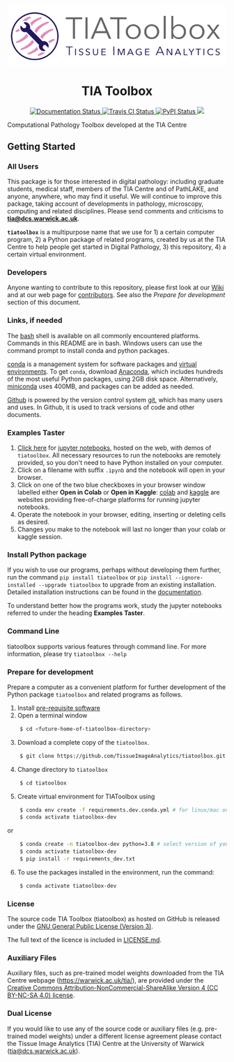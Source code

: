 <p align="center">
  <img src="https://raw.githubusercontent.com/TissueImageAnalytics/tiatoolbox/develop/docs/tiatoolbox-logo.png">
</p>
<h1 align="center">TIA Toolbox</h1>
<p align="center">
  <a href="https://tia-toolbox.readthedocs.io/en/latest/?badge=latest">
    <img src="https://readthedocs.org/projects/tia-toolbox/badge/?version=latest" alt="Documentation Status" />
  </a>
  <a href="https://travis-ci.org/TissueImageAnalytics/tiatoolbox">
    <img src="https://travis-ci.org/TissueImageAnalytics/tiatoolbox.svg?branch=master" alt="Travis CI Status" />
  </a>
  <a href="https://badge.fury.io/py/tiatoolbox">
    <img src="https://badge.fury.io/py/tiatoolbox.svg" alt="PyPI Status" />
  </a>
    <a href="https://codecov.io/gh/TissueImageAnalytics/tiatoolbox">
      <img src="https://codecov.io/gh/TissueImageAnalytics/tiatoolbox/branch/master/graph/badge.svg?token=7UZEMacQHm"/>
    </a>
</p>

Computational Pathology Toolbox developed at the TIA Centre

## Getting Started

### All Users

This package is for those interested in digital pathology: including graduate students, medical staff, members of the TIA Centre and of PathLAKE, and anyone, anywhere, who may find it useful. We will continue to improve this package, taking account of developments in pathology, microscopy, computing and related disciplines. Please send comments and criticisms to **[tia@dcs.warwick.ac.uk](mailto:tialab@dcs.warwick.ac.uk)**.

**`tiatoolbox`** is a multipurpose name that we use for 1) a certain computer program, 2) a Python package of related programs, created by us at the TIA Centre to help people get started in Digital Pathology, 3) this repository, 4) a certain virtual environment.


### Developers

Anyone wanting to contribute to this repository, please first look at our [Wiki](https://github.com/TissueImageAnalytics/tiatoolbox/wiki) and at our web page for [contributors](https://github.com/TissueImageAnalytics/tiatoolbox/blob/master/CONTRIBUTING.rst). See also the *Prepare for development* section of this document.

### Links, if needed
The [bash](https://www.gnu.org/software/bash) shell is available on all commonly encountered platforms. Commands in this README are in bash. Windows users can use the command prompt to install conda and python packages.

[conda](https://github.com/conda/conda) is a management system for software packages and [virtual environments](https://docs.conda.io/projects/conda/en/latest/user-guide/concepts/environments.html). To get `conda`, download [Anaconda](https://www.anaconda.com/), which includes hundreds of the most useful Python packages, using 2GB disk space. Alternatively, [miniconda](https://docs.conda.io/en/latest/miniconda.html) uses 400MB, and packages can be added as needed.

[Github](https://github.com/about) is powered by the version control system [git](https://git-scm.com/), which has many users and uses. In Github, it is used to track versions of code and other documents.


### Examples Taster

1. [Click here](https://github.com/TissueImageAnalytics/tiatoolbox/tree/develop/examples) for [jupyter notebooks](https://jupyter.org/), hosted on the web, with demos of `tiatoolbox`. All necessary resources to run the notebooks are remotely provided, so you don't need to have Python installed on your computer.
2. Click on a filename with suffix `.ipynb` and the notebook will open in your browser.
3. Click on one of the two blue checkboxes in your browser window labelled either **Open in Colab** or **Open in Kaggle**: [colab](https://colab.research.google.com/notebooks/intro.ipynb#) and [kaggle](https://www.kaggle.com/) are websites providing free-of-charge platforms for running jupyter notebooks.
4. Operate the notebook in your browser, editing, inserting or deleting cells as desired.
5. Changes you make to the notebook will last no longer than your colab or kaggle session.

### Install Python package

If you wish to use our programs, perhaps without developing them further, run the command `pip install tiatoolbox` or `pip install --ignore-installed --upgrade tiatoolbox` to upgrade from an existing installation.
Detailed installation instructions can be found in the [documentation](https://tia-toolbox.readthedocs.io/en/latest/installation.html).

To understand better how the programs work, study the jupyter notebooks referred to under the heading **Examples Taster**.

### Command Line
tiatoolbox supports various features through command line. For more information, please try `tiatoolbox --help`

### Prepare for development

Prepare a computer as a convenient platform for further development of the Python package `tiatoolbox` and related programs as follows.
1. Install [pre-requisite software](https://tia-toolbox.readthedocs.io/en/latest/installation.html)
2. Open a terminal window<br/>

```sh
    $ cd <future-home-of-tiatoolbox-directory>
```

3. Download a complete copy of the `tiatoolbox`.

```sh
    $ git clone https://github.com/TissueImageAnalytics/tiatoolbox.git
```

4. Change directory to `tiatoolbox`

```sh
    $ cd tiatoolbox
```

5. Create virtual environment for TIAToolbox using

```sh
    $ conda env create -f requirements.dev.conda.yml # for linux/mac only.
    $ conda activate tiatoolbox-dev
```
or

```sh
    $ conda create -n tiatoolbox-dev python=3.8 # select version of your choice
    $ conda activate tiatoolbox-dev
    $ pip install -r requirements_dev.txt
```
6. To use the packages installed in the environment, run the command:

```sh
    $ conda activate tiatoolbox-dev
```


### License

The source code TIA Toolbox (tiatoolbox) as hosted on GitHub is released under the [GNU General Public License (Version 3)].

The full text of the licence is included in [LICENSE.md](https://raw.githubusercontent.com/TissueImageAnalytics/tiatoolbox/develop/LICENSE.md).

[gnu general public license (version 3)]: https://www.gnu.org/licenses/gpl-3.0.html

### Auxiliary Files

Auxiliary files, such as pre-trained model weights downloaded from the TIA Centre webpage (https://warwick.ac.uk/tia/), are provided under the [Creative Commons Attribution-NonCommercial-ShareAlike Version 4 (CC BY-NC-SA 4.0) license](https://creativecommons.org/licenses/by-nc-sa/4.0/).

### Dual License

If you would like to use any of the source code or auxiliary files (e.g. pre-trained model weights) under a different license agreement please contact the Tissue Image Analytics (TIA) Centre at the University of Warwick (tia@dcs.warwick.ac.uk).
